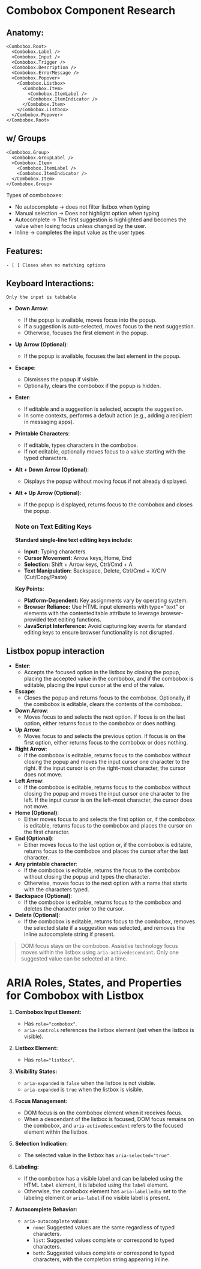 # Combobox Component Research

## Anatomy:

```tsx
<Combobox.Root>
  <Combobox.Label />
  <Combobox.Input />
  <Combobox.Trigger />
  <Combobox.Description />
  <Combobox.ErrorMessage />
  <Combobox.Popover>
    <Combobox.Listbox>
      <Combobox.Item>
        <Combobox.ItemLabel />
        <Combobox.ItemIndicator />
      </Combobox.Item>
    </Combobox.Listbox>
  </Combobox.Popover>
</Combobox.Root>
```

## w/ Groups

```tsx
<Combobox.Group>
  <Combobox.GroupLabel />
  <Combobox.Item>
    <Combobox.ItemLabel />
    <Combobox.ItemIndicator />
  </Combobox.Item>
</Combobox.Group>
```

Types of comboboxes:

- No autocomplete -> does not filter listbox when typing
- Manual selection -> Does not highlight option when typing
- Autocomplete -> The first suggestion is highlighted and becomes the value when losing focus unless changed by the user.
- Inline -> completes the input value as the user types

## Features:

    - [ ] Closes when no matching options

## Keyboard Interactions:

    Only the input is tabbable

- **Down Arrow**:
  - If the popup is available, moves focus into the popup.
  - If a suggestion is auto-selected, moves focus to the next suggestion.
  - Otherwise, focuses the first element in the popup.
- **Up Arrow (Optional)**:
  - If the popup is available, focuses the last element in the popup.
- **Escape**:
  - Dismisses the popup if visible.
  - Optionally, clears the combobox if the popup is hidden.
- **Enter**:
  - If editable and a suggestion is selected, accepts the suggestion.
  - In some contexts, performs a default action (e.g., adding a recipient in messaging apps).
- **Printable Characters**:
  - If editable, types characters in the combobox.
  - If not editable, optionally moves focus to a value starting with the typed characters.
- **Alt + Down Arrow (Optional)**:
  - Displays the popup without moving focus if not already displayed.
- **Alt + Up Arrow (Optional)**:

  - If the popup is displayed, returns focus to the combobox and closes the popup.

  ### Note on Text Editing Keys

  **Standard single-line text editing keys include:**

  - **Input:** Typing characters
  - **Cursor Movement:** Arrow keys, Home, End
  - **Selection:** Shift + Arrow keys, Ctrl/Cmd + A
  - **Text Manipulation:** Backspace, Delete, Ctrl/Cmd + X/C/V (Cut/Copy/Paste)

  **Key Points:**

  - **Platform-Dependent:** Key assignments vary by operating system.
  - **Browser Reliance:** Use HTML input elements with type="text" or elements with the contenteditable attribute to leverage browser-provided text editing functions.
  - **JavaScript Interference:** Avoid capturing key events for standard editing keys to ensure browser functionality is not disrupted.

## Listbox popup interaction

- **Enter**:
  - Accepts the focused option in the listbox by closing the popup, placing the accepted value in the combobox, and if the combobox is editable, placing the input cursor at the end of the value.
- **Escape**:
  - Closes the popup and returns focus to the combobox. Optionally, if the combobox is editable, clears the contents of the combobox.
- **Down Arrow**:
  - Moves focus to and selects the next option. If focus is on the last option, either returns focus to the combobox or does nothing.
- **Up Arrow**:
  - Moves focus to and selects the previous option. If focus is on the first option, either returns focus to the combobox or does nothing.
- **Right Arrow**:
  - If the combobox is editable, returns focus to the combobox without closing the popup and moves the input cursor one character to the right. If the input cursor is on the right-most character, the cursor does not move.
- **Left Arrow**:
  - If the combobox is editable, returns focus to the combobox without closing the popup and moves the input cursor one character to the left. If the input cursor is on the left-most character, the cursor does not move.
- **Home (Optional)**:
  - Either moves focus to and selects the first option or, if the combobox is editable, returns focus to the combobox and places the cursor on the first character.
- **End (Optional)**:
  - Either moves focus to the last option or, if the combobox is editable, returns focus to the combobox and places the cursor after the last character.
- **Any printable character**:
  - If the combobox is editable, returns the focus to the combobox without closing the popup and types the character.
  - Otherwise, moves focus to the next option with a name that starts with the characters typed.
- **Backspace (Optional)**:
  - If the combobox is editable, returns focus to the combobox and deletes the character prior to the cursor.
- **Delete (Optional)**:
  - If the combobox is editable, returns focus to the combobox, removes the selected state if a suggestion was selected, and removes the inline autocomplete string if present.

> DOM focus stays on the combobox. Assistive technology focus moves within the listbox using `aria-activedescendant`. Only one suggested value can be selected at a time.

# ARIA Roles, States, and Properties for Combobox with Listbox

1. **Combobox Input Element:**

   - Has `role="combobox"`.
   - `aria-controls` references the listbox element (set when the listbox is visible).

2. **Listbox Element:**

   - Has `role="listbox"`.

3. **Visibility States:**

   - `aria-expanded` is `false` when the listbox is not visible.
   - `aria-expanded` is `true` when the listbox is visible.

4. **Focus Management:**

   - DOM focus is on the combobox element when it receives focus.
   - When a descendant of the listbox is focused, DOM focus remains on the combobox, and `aria-activedescendant` refers to the focused element within the listbox.

5. **Selection Indication:**

   - The selected value in the listbox has `aria-selected="true"`.

6. **Labeling:**

   - If the combobox has a visible label and can be labeled using the HTML `label` element, it is labeled using the `label` element.
   - Otherwise, the combobox element has `aria-labelledby` set to the labeling element or `aria-label` if no visible label is present.

7. **Autocomplete Behavior:**
   - `aria-autocomplete` values:
     - `none`: Suggested values are the same regardless of typed characters.
     - `list`: Suggested values complete or correspond to typed characters.
     - `both`: Suggested values complete or correspond to typed characters, with the completion string appearing inline.
